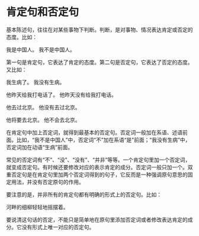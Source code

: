 # 肯定句和否定句

基本陈述句，往往在对某些事物下判断。判断，是对事物、情况表达肯定或否定的态度。比如：

我是中国人。
我不是中国人。

第一句是肯定句，它表达了肯定的态度。第二句是否定句，它表达了否定的态度。又比如：

我生病了。
我没有生病。

他昨天给我打电话了。
他昨天没有给我打电话。

他去过北京。
他没有去过北京。

他将要去北京。
他不会去北京。

在肯定句中加上否定词，就得到最基本的否定句。否定词一般加在系语、述语前面。比如，“我不是中国人”中，否定词“不”加在系语“是”前面；“我没有生病”中，否定词加在动语“生病”前面。

常见的否定词有“不”、“没”、“没有”、“并非”等等。一个肯定句里加一个否定词，就变成否定句。有时候还要修改对应的表示肯定的成分。否定词一般只加一个。双重否定句是在肯定句里加两个否定词得到的句子，它反而是一种强调原句意思的固定用法，并没有否定原句的作用。

要注意的是，并非所有的肯定句都有明确的形式上的否定句。比如：

河畔的细柳轻轻地摇摆着。

要说清这句话的否定，不能只是简单地在原句里添加否定词或者修改表达肯定的成分。它没有形式上唯一对应的否定句。
